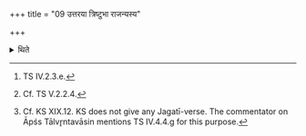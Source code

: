 +++
title = "09 उत्तरया त्रिष्टुभा राजन्यस्य"

+++

<details><summary>थिते</summary>

9. With the next verse, in Tristubh (-metre)[^1] the fuel-stick is kept in the fire in the pan for a sacrificer (who is) a Kṣatriya;[^2] in the Jagatī (-metre)... for a Vaiśya.[^3]  

[^1]: TS IV.2.3.e.  

[^2]: Cf. TS V.2.2.4.  

[^3]: Cf. KS XIX.12. KS does not give any Jagatī-verse. The commentator on Āpśs Tālvr̥ntavāsin mentions TS IV.4.4.g for this purpose.  

</details>
